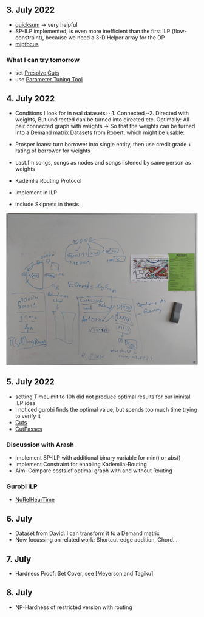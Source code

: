 ## 3. July 2022
* [quicksum](https://www.gurobi.com/documentation/9.5/refman/py_quicksum.html) -> very helpful
* SP-ILP implemented, is even more inefficient than the first ILP (flow-constraint), because we need a 3-D Helper array for the DP
* [mipfocus](https://www.gurobi.com/documentation/9.1/refman/mipfocus.html)
### What I can try tomorrow
* set [Presolve](https://www.gurobi.com/documentation/9.1/refman/presolve.html),[Cuts](https://www.gurobi.com/documentation/9.1/refman/cuts.html) 
* use [Parameter Tuning Tool](https://www.gurobi.com/documentation/9.1/refman/parameter_tuning_tool.html)



## 4. July 2022
* Conditions I look for in real datasets:
⋅⋅1. Connected
⋅⋅2. Directed with weights, But undirected can be turned into directed etc.
Optimally: All-pair connected graph with weights -> So that the weights can be turned into a Demand matrix
Datasets from Robert, which might be usable:
* Prosper loans: turn borrower into single entity, then use credit grade + rating of borrower for weights

* Last.fm songs, songs as nodes and songs listened by same person as weights

* Kademlia Routing Protocol
* Implement in ILP

* include Skipnets in thesis

![Kademlia](img/04_07.jpg)

## 5. July 2022
* setting TimeLimit to 10h did not produce optimal results for our ininital ILP idea
* I noticed gurobi finds the optimal value, but spends too much time trying to verify it  
* [Cuts](https://www.gurobi.com/documentation/9.1/refman/cuts.html)  
* [CutPasses](https://www.gurobi.com/documentation/9.1/refman/cutpasses.html)

### Discussion with Arash
* Implement SP-ILP with additional binary variable for min() or abs()
* Implement Constraint for enabling Kademlia-Routing
* Aim: Compare costs of optimal graph with and without Routing

### Gurobi ILP
* [NoRelHeurTime](https://www.gurobi.com/documentation/9.5/refman/norelheurtime.html)

## 6. July 
* Dataset from David: I can transform it to a Demand matrix
* Now focussing on related work: Shortcut-edge addition, Chord...

## 7. July
* Hardness Proof: Set Cover, see [Meyerson and Tagiku]

## 8. July
* NP-Hardness of restricted version with routing

